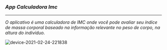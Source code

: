 ### _App Calculadora Imc_
---
*O aplicativo é uma calculadora de IMC onde você pode avaliar seu índice de massa corporal baseado na informação relevante no peso de corpo, na altura do indivíduo.*

![device-2021-02-24-221838](https://user-images.githubusercontent.com/72363971/109089898-d011fb00-76f0-11eb-87ba-a926c0b5bf0e.png)
